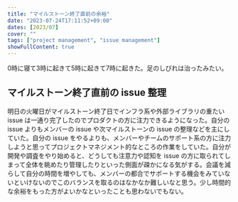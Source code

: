 ```yaml
---
title: "マイルストーン終了直前の余裕"
date: "2023-07-24T17:11:52+09:00"
dates: [2023/07]
cover: ""
tags: ["project management", "issue management"]
showFullContent: true
---
```


0時に寝て3時に起きて5時に起きて7時に起きた。足のしびれは治ったみたい。

## マイルストーン終了直前の issue 整理

明日の火曜日がマイルストーン終了日でインフラ系や外部ライブラリの重たい issue は一通り完了したのでプロダクトの方に注力できるようになった。自分の issue よりもメンバーの issue や次マイルストーンの issue の整理などを主にしていた。自分の issue をやるよりも、メンバーやチームのサポート系の方に注力しようと思ってプロジェクトマネジメント的なところの作業をしていた。自分が開発や調査をやり始めると、どうしても注意力や認知を issue の方に取られてしまって全体を眺めたり管理したりといった側面が疎かになる気がする。会議を減らして自分の時間を増やしても、メンバーの都合でサポートする機会をみていないといけないのでこのバランスを取るのはなかなか難しいなと思う。少し時間的な余裕をもった方がよいかなといったことも思わないでもない。
